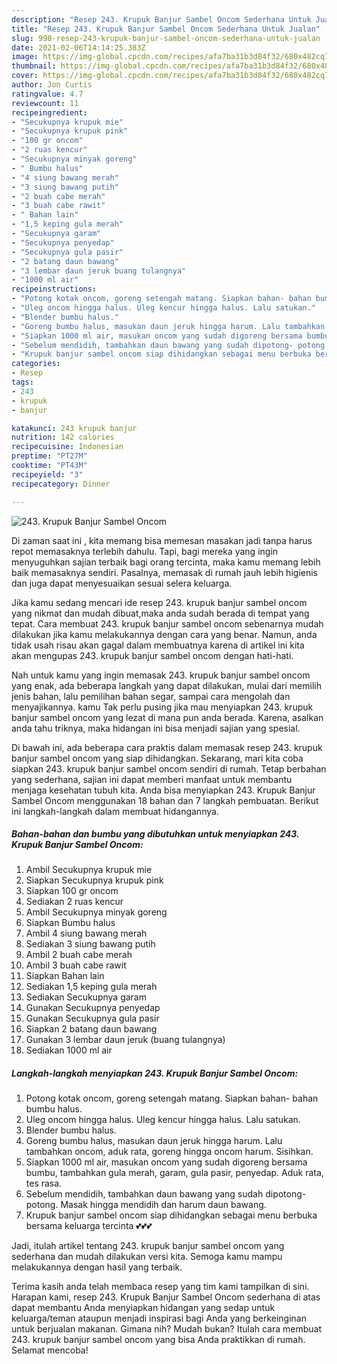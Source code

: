 ```yaml
---
description: "Resep 243. Krupuk Banjur Sambel Oncom Sederhana Untuk Jualan"
title: "Resep 243. Krupuk Banjur Sambel Oncom Sederhana Untuk Jualan"
slug: 998-resep-243-krupuk-banjur-sambel-oncom-sederhana-untuk-jualan
date: 2021-02-06T14:14:25.383Z
image: https://img-global.cpcdn.com/recipes/afa7ba31b3d84f32/680x482cq70/243-krupuk-banjur-sambel-oncom-foto-resep-utama.jpg
thumbnail: https://img-global.cpcdn.com/recipes/afa7ba31b3d84f32/680x482cq70/243-krupuk-banjur-sambel-oncom-foto-resep-utama.jpg
cover: https://img-global.cpcdn.com/recipes/afa7ba31b3d84f32/680x482cq70/243-krupuk-banjur-sambel-oncom-foto-resep-utama.jpg
author: Jon Curtis
ratingvalue: 4.7
reviewcount: 11
recipeingredient:
- "Secukupnya krupuk mie"
- "Secukupnya krupuk pink"
- "100 gr oncom"
- "2 ruas kencur"
- "Secukupnya minyak goreng"
- " Bumbu halus"
- "4 siung bawang merah"
- "3 siung bawang putih"
- "2 buah cabe merah"
- "3 buah cabe rawit"
- " Bahan lain"
- "1,5 keping gula merah"
- "Secukupnya garam"
- "Secukupnya penyedap"
- "Secukupnya gula pasir"
- "2 batang daun bawang"
- "3 lembar daun jeruk buang tulangnya"
- "1000 ml air"
recipeinstructions:
- "Potong kotak oncom, goreng setengah matang. Siapkan bahan- bahan bumbu halus."
- "Uleg oncom hingga halus. Uleg kencur hingga halus. Lalu satukan."
- "Blender bumbu halus."
- "Goreng bumbu halus, masukan daun jeruk hingga harum. Lalu tambahkan oncom, aduk rata, goreng hingga oncom harum. Sisihkan."
- "Siapkan 1000 ml air, masukan oncom yang sudah digoreng bersama bumbu, tambahkan gula merah, garam, gula pasir, penyedap. Aduk rata, tes rasa."
- "Sebelum mendidih, tambahkan daun bawang yang sudah dipotong- potong. Masak hingga mendidih dan harum daun bawang."
- "Krupuk banjur sambel oncom siap dihidangkan sebagai menu berbuka bersama keluarga tercinta 💕💕💕"
categories:
- Resep
tags:
- 243
- krupuk
- banjur

katakunci: 243 krupuk banjur 
nutrition: 142 calories
recipecuisine: Indonesian
preptime: "PT27M"
cooktime: "PT43M"
recipeyield: "3"
recipecategory: Dinner

---
```



![243. Krupuk Banjur Sambel Oncom](https://img-global.cpcdn.com/recipes/afa7ba31b3d84f32/680x482cq70/243-krupuk-banjur-sambel-oncom-foto-resep-utama.jpg)

Di zaman  saat ini , kita memang bisa memesan masakan jadi tanpa harus repot memasaknya terlebih dahulu. Tapi, bagi mereka yang ingin menyuguhkan sajian terbaik bagi orang tercinta, maka kamu memang lebih baik memasaknya sendiri. Pasalnya, memasak di rumah jauh lebih higienis dan juga dapat menyesuaikan sesuai selera keluarga.

Jika kamu sedang mencari ide resep 243. krupuk banjur sambel oncom yang nikmat dan mudah dibuat,maka anda sudah berada di tempat yang tepat. Cara membuat 243. krupuk banjur sambel oncom  sebenarnya mudah dilakukan jika kamu melakukannya dengan cara yang benar. Namun, anda tidak usah risau akan gagal dalam membuatnya 
karena di artikel ini kita akan mengupas 243. krupuk banjur sambel oncom dengan hati-hati.  



Nah untuk kamu yang ingin memasak 243. krupuk banjur sambel oncom yang enak, ada beberapa langkah yang dapat dilakukan, mulai dari memilih jenis bahan, lalu pemilihan bahan segar, sampai cara mengolah dan menyajikannya. kamu Tak perlu pusing jika mau menyiapkan 243. krupuk banjur sambel oncom yang lezat di mana pun anda berada. Karena, asalkan anda  tahu triknya, maka hidangan ini bisa menjadi sajian yang spesial.

Di bawah ini, ada beberapa cara praktis  dalam memasak resep 243. krupuk banjur sambel oncom yang siap dihidangkan. Sekarang, mari kita coba siapkan 243. krupuk banjur sambel oncom sendiri di rumah. Tetap berbahan yang sederhana, sajian ini dapat memberi manfaat untuk membantu menjaga kesehatan tubuh kita. Anda bisa menyiapkan 243. Krupuk Banjur Sambel Oncom menggunakan 18 bahan dan 7 langkah pembuatan. Berikut ini langkah-langkah dalam membuat hidangannya.

<!--inarticleads1-->

##### Bahan-bahan dan bumbu yang dibutuhkan untuk menyiapkan 243. Krupuk Banjur Sambel Oncom:

1. Ambil Secukupnya krupuk mie
1. Siapkan Secukupnya krupuk pink
1. Siapkan 100 gr oncom
1. Sediakan 2 ruas kencur
1. Ambil Secukupnya minyak goreng
1. Siapkan  Bumbu halus
1. Ambil 4 siung bawang merah
1. Sediakan 3 siung bawang putih
1. Ambil 2 buah cabe merah
1. Ambil 3 buah cabe rawit
1. Siapkan  Bahan lain
1. Sediakan 1,5 keping gula merah
1. Sediakan Secukupnya garam
1. Gunakan Secukupnya penyedap
1. Gunakan Secukupnya gula pasir
1. Siapkan 2 batang daun bawang
1. Gunakan 3 lembar daun jeruk (buang tulangnya)
1. Sediakan 1000 ml air




<!--inarticleads2-->

##### Langkah-langkah menyiapkan 243. Krupuk Banjur Sambel Oncom:

1. Potong kotak oncom, goreng setengah matang. Siapkan bahan- bahan bumbu halus.
1. Uleg oncom hingga halus. Uleg kencur hingga halus. Lalu satukan.
1. Blender bumbu halus.
1. Goreng bumbu halus, masukan daun jeruk hingga harum. Lalu tambahkan oncom, aduk rata, goreng hingga oncom harum. Sisihkan.
1. Siapkan 1000 ml air, masukan oncom yang sudah digoreng bersama bumbu, tambahkan gula merah, garam, gula pasir, penyedap. Aduk rata, tes rasa.
1. Sebelum mendidih, tambahkan daun bawang yang sudah dipotong- potong. Masak hingga mendidih dan harum daun bawang.
1. Krupuk banjur sambel oncom siap dihidangkan sebagai menu berbuka bersama keluarga tercinta 💕💕💕




Jadi, itulah artikel tentang  243. krupuk banjur sambel oncom  yang sederhana dan mudah dilakukan versi kita. Semoga kamu mampu melakukannya dengan hasil yang terbaik. 

Terima kasih anda telah membaca resep yang tim kami tampilkan di sini. Harapan kami, resep  243. Krupuk Banjur Sambel Oncom sederhana di atas dapat membantu Anda menyiapkan hidangan yang sedap untuk keluarga/teman ataupun menjadi inspirasi bagi Anda yang berkeinginan untuk berjualan makanan. Gimana nih? Mudah bukan? Itulah cara membuat 243. krupuk banjur sambel oncom yang bisa Anda praktikkan di rumah. Selamat mencoba!

